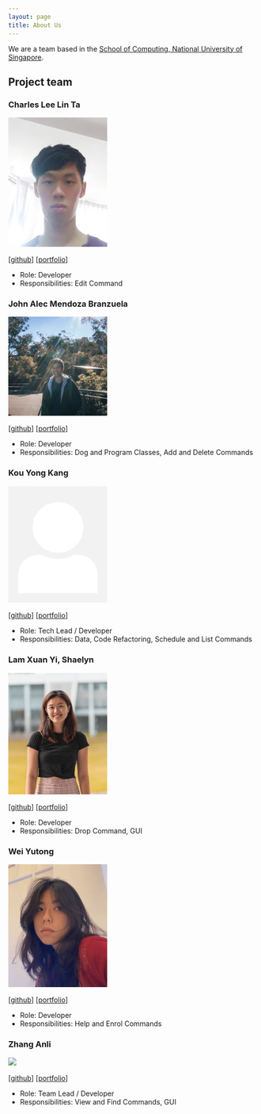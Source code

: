 ```yaml
---
layout: page
title: About Us
---
```


We are a team based in the [School of Computing, National University of Singapore](http://www.comp.nus.edu.sg).

## Project team

### Charles Lee Lin Ta

<img src="images/charleslee01.png" width="200px">

[[github](https://github.com/CharlesLee01)]
[[portfolio](team/charleslee01.md)]

* Role: Developer
* Responsibilities: Edit Command

### John Alec Mendoza Branzuela

<img src="images/branzuelajohn.png" width="200px">

[[github](http://github.com/branzuelajohn)]
[[portfolio](team/branzuelajohn.md)]

* Role: Developer
* Responsibilities: Dog and Program Classes, Add and Delete Commands

### Kou Yong Kang

<img src="images/kouyk.png" width="200px">

[[github](http://github.com/kouyk)]
[[portfolio](team/kouyk.md)]

* Role: Tech Lead / Developer
* Responsibilities: Data, Code Refactoring, Schedule and List Commands

### Lam Xuan Yi, Shaelyn

<img src="images/shaelynl.png" width="200px">

[[github](http://github.com/shaelynl)]
[[portfolio](team/shaelynl.md)]

* Role: Developer
* Responsibilities: Drop Command, GUI

### Wei Yutong

<img src="images/wei-yutong.png" width="200px">

[[github](http://github.com/wei-yutong)]
[[portfolio](team/wei-yutong.md)]

* Role: Developer
* Responsibilities: Help and Enrol Commands

### Zhang Anli

<img src="images/zhanganli.png" width="200px">

[[github](http://github.com/ZhangAnli)]
[[portfolio](team/zhanganli.md)]

* Role: Team Lead / Developer
* Responsibilities: View and Find Commands, GUI

